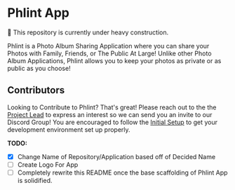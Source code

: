 # Phlint App

:construction: This repository is currently under heavy construction.

Phlint is a Photo Album Sharing Application where you can share your Photos
with Family, Friends, or The Public At Large! Unlike other Photo Album
Applications, Phlint allows you to keep your photos as private or as public
as you choose!

## Contributors

Looking to Contribute to Phlint? That's great! Please reach out to the the
[Project Lead](https://github.com/tomit4) to express an interest so we can send
you an invite to our Discord Group! You are encouraged to follow the
[Initial Setup](./docs/initial_setup.md) to get your development environment set
up properly.

**TODO:**

- [x] Change Name of Repository/Application based off of Decided Name
- [ ] Create Logo For App
- [ ] Completely rewrite this README once the base scaffolding of Phlint App
      is solidified.
